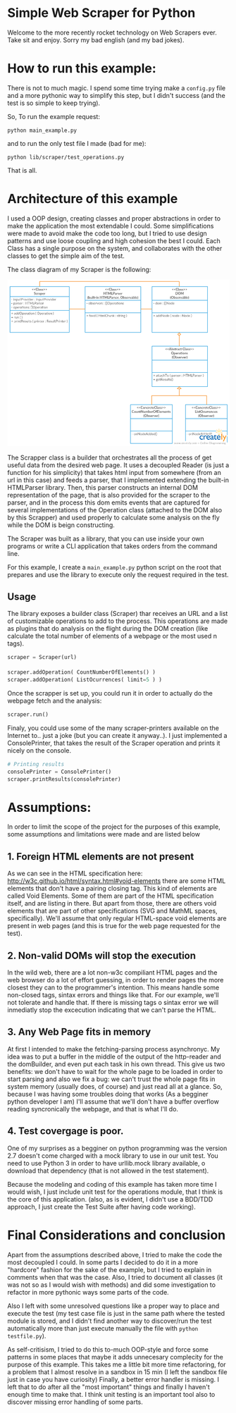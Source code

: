 Simple Web Scraper for Python
=============================

Welcome to the more recently rocket technology on Web Scrapers ever. Take sit and enjoy. Sorry my bad english (and my bad jokes).


# How to run this example:

There is not to much magic. I spend some time trying make a `config.py` file and a more pythonic
way to simplify this step, but I didn't success (and the test is so simple to keep trying).

So, To run the example request:

```
python main_example.py
```

and to run the only test file I made (bad for me):
```
python lib/scraper/test_operations.py
```

That is all.

# Architecture of this example

I used a OOP design, creating classes and proper abstractions in order to
make the application the most extendable I could. Some simplifications were
made to avoid make the code too long, but I tried to use design patterns
and use loose coupling and high cohesion the best I could.
Each Class has a single purpose on the system, and collaborates with the
other classes to get the simple aim of the test.

The class diagram of my Scraper is the following:

![alt text](class_diagram.png "Class Diagram")

The Scrapper class is a builder that orchestrates all the process of get useful
data from the desired web page.
It uses a decoupled Reader (is just a function for his simplicity) that takes
html input from somewhere (from an url in this case) and feeds a parser, that
I implemented extending the built-in HTMLParser library.
Then, this parser constructs an internal DOM representation of the page, that
is also provided for the scraper to the parser, and in the process this dom
emits events that are captured for several implementations of the Operation
class (attached to the DOM also by this Scrapper) and used properly to calculate
some analysis on the fly while the DOM is beign constructing.

The Scraper was built as a library, that you can use inside your own programs
or write a CLI application that takes orders from the command line.

For this example, I create a `main_example.py` python script on the root that
prepares and use the library to execute only the request required in the test.

## Usage
The library exposes a builder class (Scraper) thar receives an URL and a list
of customizable operations to add to the process. This operations are made as
plugins that do analysis  on the flight during the DOM creation (like calculate
the total number of elements of a webpage or the most used n tags).

```python
scraper = Scraper(url)

scraper.addOperation( CountNumberOfElements() )
scraper.addOperation( ListOcurrences( limit=5 ) )
```

Once the scrapper is set up, you could run it in order to actually do the
webpage fetch and the analysis:
```python
scraper.run()
```

Finaly, you could use some of the many scraper-printers available on the Internet to..
just a joke (but you can create it anyway..). I just implemented a ConsolePrinter, that takes
the result of the Scraper operation and prints it nicely on the console.

```python
# Printing results
consolePrinter = ConsolePrinter()
scraper.printResults(consolePrinter)
```

# Assumptions:

In order to limit the scope of the project for the purposes of this example,
some assumptions and limitations were made and are listed below

## 1. Foreign HTML elements are not present
As we can see in the HTML specification here: <http://w3c.github.io/html/syntax.html#void-elements>
there are some HTML elements that don't have a pairing closing tag. This kind of elements
are called Void Elements.
Some of them are part of the HTML specification itself, and are listing in there.
But apart from those, there are others void elements that are part of other specifications
(SVG and MathML spaces, specifically). We'll assume that only regular HTML-space void elements are
present in web pages (and this is true for the web page requested for the test).

## 2. Non-valid DOMs will stop the execution
In the wild web, there are a lot non-w3c compiliant HTML pages and the web browser do
a lot of effort guessing, in order to render pages the more closest they can to the programmer's
intention. This means handle some non-closed tags, sintax errors and things like that.
For our example, we'll not tolerate and handle that. If there is missing tags o sintax
error we will inmediatly stop the excecution indicating that we can't parse the HTML.

## 3. Any Web Page fits in memory
At first I intended to make the fetching-parsing process asynchronyc. My idea was to
put a buffer in the middle of the output of the http-reader and the domBuilder, and even
put each task in his own thread.
This give us two benefits: we don't have to wait for the whole page to be loaded in order
to start parsing and also we fix a bug: we can't trust the whole page fits in system
memory (usually does, of course) and just read all at a glance.
So, because I was having some troubles doing that works (As a begginer python developer I am)
I'll assume that we'll don't have a buffer overflow reading syncronically the webpage, and that
is what I'll do.

## 4. Test covergage is poor.
One of my surprises as a begginer on python programming was the version 2.7 doesn't come charged
with a mock library to use in our unit test. You need to use Python 3 in order to have urllib.mock
library available, o download that dependency (that is not allowed in the test statement).

Because the modeling and coding of this example has taken more time I would wish, I just
include unit test for the operations module, that I think is the core of this application.
(also, as is evident, I didn't use a BDD/TDD approach, I just create the Test Suite after
having code working).

# Final Considerations and conclusion
Apart from the assumptions described above, I tried to make the code the most decoupled I could.
In some parts I decided to do it in a more "hardcore" fashion for the sake of the example,
but I tried to explain in comments when that was the case.
Also, I tried to document all classes (it was not so as I would wish with methods) and
did some investigation to refactor in more pythonic ways some parts of the code.

Also I left with some unresolved questions like a proper way to place and execute the test
(my test case file is just in the same path where the tested module is stored, and I didn't
find another way to discover/run the test automatically more than just execute manually the file
with `python testfile.py`).

As self-critisism, I tried to do this to-much OOP-style and force some patterns in some
places that maybe it adds unnecesary complecity for the purpose of this example.
This takes me a little bit more time refactoring, for a problem that I almost resolve in a
sandbox in 15 min (I left the sandbox file just in case you have curiosity)
Finally, a better error handler is missing. I left that to do after all the "most important"
things and finally I haven't enough time to make that. I think unit testing is an important
tool also to discover missing error handling of some parts.
